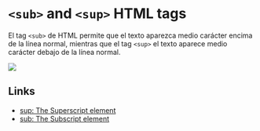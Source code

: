 # `<sub>` and `<sup>` HTML tags

El tag `<sub>` de HTML permite que el texto aparezca medio carácter encima de la línea normal, mientras que el tag `<sup>` el texto aparece medio carácter debajo de la línea normal.

![](demo/tag.gif)

## Links

- [sup: The Superscript element](https://developer.mozilla.org/en-US/docs/Web/HTML/Element/sup)
- [sub: The Subscript element](https://developer.mozilla.org/en-US/docs/Web/HTML/Element/sub)
